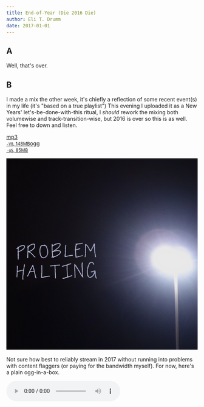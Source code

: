 ```yaml
---
title: End-of-Year (Die 2016 Die)
author: Eli T. Drumm
date: 2017-01-01
---
```


## A

Well, that's over.


## B

I made a mix the other week, it's chiefly a reflection of some recent event(s) in my life (it's "based on a true playlist")
This evening I uploaded it as a New Years'
let's-be-done-with-this ritual, I *should* rework the mixing both volumewise and track-transition-wise,
but 2016 is over so this is as well.
Feel free to down and listen.

<div class="buttonbox"><a href="http://163.172.215.81/ph.mp3" download="ProblemHalting.mp3"><span class="buttontitle">mp3</span><br/><small><code>-V0</code>, 148MB</small></a><a href="http://163.172.215.81/ph_q5.ogg" download="ProblemHalting.ogg"><span class="buttontitle">ogg</span><br/><small><code>-q5</code>, 85MB</small></a></div>



![](../img/posts/phcover.png)

Not sure how best to reliably stream in 2017 without running into
problems with content flaggers (or paying for the bandwidth myself). 
For now, <!--or at least until Dropbox axes the public folder later this year, -->here's a plain ogg-in-a-box.

<audio controls="controls" id="astreamer">
  <source src="http://163.172.215.81/ph_q5.ogg" type="audio/ogg" />
  *Your browser isn't down with the audio element..*
</audio>




